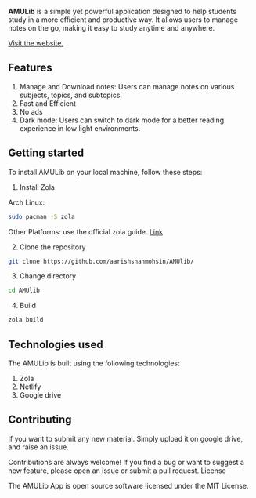 <b>AMULib</b> is a simple yet powerful application designed to help students study in a more efficient and productive way. It allows users to manage notes on the go, making it easy to study anytime and anywhere.

[Visit the website.](https://amulib.netlify.app)

## Features
1. Manage and Download notes: Users can manage notes on various subjects, topics, and subtopics. 
2. Fast and Efficient
3. No ads
2. Dark mode: Users can switch to dark mode for a better reading experience in low light environments.

## Getting started

To install AMULib on your local machine, follow these steps:

1. Install Zola

 Arch Linux:
```sh
sudo pacman -S zola
```

Other Platforms:
use the official zola guide. [Link](https://www.getzola.org/documentation/getting-started/installation/)

2. Clone the repository
```sh
git clone https://github.com/aarishshahmohsin/AMUlib/
```

3. Change directory
```sh
cd AMUlib
```

4. Build
```sh
zola build
```

## Technologies used

The AMULib is built using the following technologies:
1. Zola
2. Netlify
3. Google drive

## Contributing

If you want to submit any new material. Simply upload it on google drive, and raise an issue.

Contributions are always welcome! If you find a bug or want to suggest a new feature, please open an issue or submit a pull request.
License

The AMULib App is open source software licensed under the MIT License.
